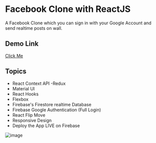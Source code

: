 # Facebook Clone with ReactJS

A Facebook Clone which you can sign in with your Google Account and send realtime posts on wall.


## Demo Link

[Click Me](https://master.d1k0544vh8sv87.amplifyapp.com/)

## Topics

- React Context API -Redux
- Material UI
- React Hooks
- Flexbox
- Firebase's Firestore realtime Database
- Firebase Google Authentication (Full Login)
- React Flip Move
- Responsive Design
- Deploy the App LIVE on Firebase

![image](https://user-images.githubusercontent.com/22106880/147668990-92490c9b-0476-4316-9c27-123645127c8f.png)
